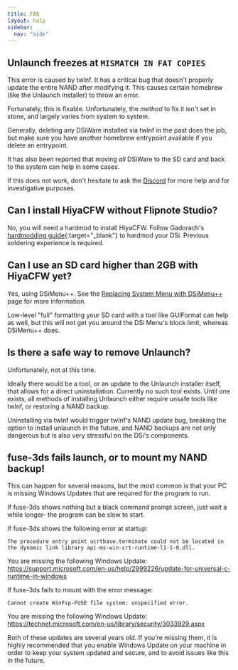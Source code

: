 ```yaml
---
title: FAQ
layout: help
sidebar:
  nav: "side"
---
```


## Unlaunch freezes at `MISMATCH IN FAT COPIES`

This error is caused by twlnf. It has a critical bug that doesn't properly update the entire NAND after modifying it. This causes certain homebrew (like the Unlaunch installer) to throw an error.

Fortunately, this is fixable. Unfortunately, the *method* to fix it isn't set in stone, and largely varies from system to system.

Generally, deleting any DSiWare installed via twlnf in the past does the job, but make sure you have another homebrew entrypoint available if you delete an entrypoint.

It has also been reported that moving *all* DSiWare to the SD card and back to the system can help in some cases.

If this does not work, don't hesitate to ask the [Discord](/help/discord) for more help and for investigative purposes.

## Can I install HiyaCFW without Flipnote Studio?

No, you will need a hardmod to install HiyaCFW. Follow Gadorach's [hardmodding guide](https://gbatemp.net/threads/dsi-downgrading-the-complete-guide.393682/){:target="_blank"} to hardmod your DSi. Previous soldering experience is required.

## Can I use an SD card higher than 2GB with HiyaCFW yet?

Yes, using DSiMenu++. See the [Replacing System Menu with DSiMenu++](/more/replacing-system-menu/) page for more information.

Low-level "full" formatting your SD card with a tool like GUIFormat can help as well, but this will not get you around the DSi Menu's block limit, whereas DSiMenu++ does.

## Is there a safe way to remove Unlaunch?

Unfortunately, not at this time. 

Ideally there would be a tool, or an update to the Unlaunch installer itself, that allows for a direct uninstallation. Currently no such tool exists. Until one exists, all methods of installing Unlaunch either require unsafe tools like twlnf, or restoring a NAND backup.

Uninstalling via twlnf would trigger twlnf's NAND update bug, breaking the option to install unlaunch in the future, and NAND backups are not only dangerous but is also very stressful on the DSi's components.

## fuse-3ds fails launch, or to mount my NAND backup!

This can happen for several reasons, but the most common is that your PC is missing Windows Updates that are required for the program to run.

If fuse-3ds shows nothing but a black command prompt screen, just wait a while longer- the program can be slow to start.

If fuse-3ds shows the following error at startup:

`The procedure entry point ucrtbase.terminate could not be located in the dynamic link library api-ms-win-crt-runtime-l1-1-0.dll.`

You are missing the following Windows Update: https://support.microsoft.com/en-us/help/2999226/update-for-universal-c-runtime-in-windows

If fuse-3ds fails to mount with the error message:

`Cannot create WinFsp-FUSE file system: unspecified error.`

You are missing the following Windows Update: https://technet.microsoft.com/en-us/library/security/3033929.aspx

Both of these updates are several years old. If you're missing them, it is highly recommended that you enable Windows Update on your machine in order to keep your system updated and secure, and to avoid issues like this in the future.